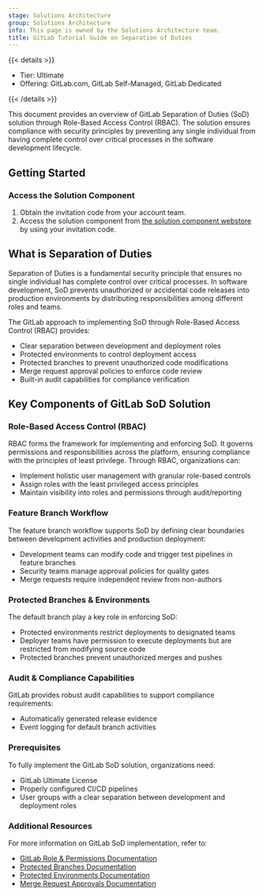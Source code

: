```yaml
---
stage: Solutions Architecture
group: Solutions Architecture
info: This page is owned by the Solutions Architecture team.
title: GitLab Tutorial Guide on Separation of Duties
---
```


{{< details >}}

- Tier: Ultimate
- Offering: GitLab.com, GitLab Self-Managed, GitLab Dedicated

{{< /details >}}

This document provides an overview of GitLab Separation of Duties (SoD) solution through Role-Based Access Control (RBAC). The solution ensures compliance with security principles by preventing any single individual from having complete control over critical processes in the software development lifecycle.

## Getting Started

### Access the Solution Component

1. Obtain the invitation code from your account team.
1. Access the solution component from [the solution component webstore](https://cloud.gitlab-accelerator-marketplace.com) by using your invitation code.

## What is Separation of Duties 

Separation of Duties is a fundamental security principle that ensures no single individual has complete control over critical processes. In software development, SoD prevents unauthorized or accidental code releases into production environments by distributing responsibilities among different roles and teams.

The GitLab approach to implementing SoD through Role-Based Access Control (RBAC) provides:

- Clear separation between development and deployment roles
- Protected environments to control deployment access
- Protected branches to prevent unauthorized code modifications
- Merge request approval policies to enforce code review
- Built-in audit capabilities for compliance verification

## Key Components of GitLab SoD Solution

### Role-Based Access Control (RBAC)

RBAC forms the framework for implementing and enforcing SoD. It governs permissions and responsibilities across the platform, ensuring compliance with the principles of least privilege. Through RBAC, organizations can:

- Implement holistic user management with granular role-based controls
- Assign roles with the least privileged access principles
- Maintain visibility into roles and permissions through audit/reporting

### Feature Branch Workflow

The feature branch workflow supports SoD by defining clear boundaries between development activities and production deployment:

- Development teams can modify code and trigger test pipelines in feature branches
- Security teams manage approval policies for quality gates
- Merge requests require independent review from non-authors

### Protected Branches & Environments

The default branch play a key role in enforcing SoD:

- Protected environments restrict deployments to designated teams
- Deployer teams have permission to execute deployments but are restricted from modifying source code
- Protected branches prevent unauthorized merges and pushes

### Audit & Compliance Capabilities

GitLab provides robust audit capabilities to support compliance requirements:

- Automatically generated release evidence
- Event logging for default branch activities

### Prerequisites 

To fully implement the GitLab SoD solution, organizations need:

- GitLab Ultimate License
- Properly configured CI/CD pipelines
- User groups with a clear separation between development and deployment roles

### Additional Resources

For more information on GitLab SoD implementation, refer to:

- [GitLab Role & Permissions Documentation](../../user/permissions.md)
- [Protected Branches Documentation](../../user/project/repository/branches/protected.md)
- [Protected Environments Documentation](../../ci/environments/protected_environments.md)
- [Merge Request Approvals Documentation](../../user/project/merge_requests/approvals/_index.md)
